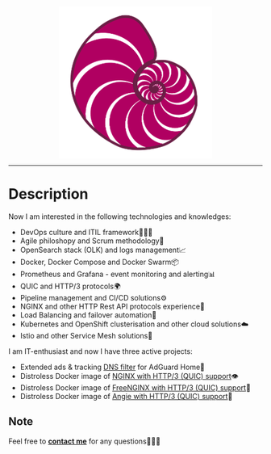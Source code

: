 <center><img align="center" alt="ammnt's logo" src="https://raw.githubusercontent.com/ammnt/ammnt/main/ammnt_logo.png" /></center>

***

# Description

Now I am interested in the following technologies and knowledges:
- DevOps culture and ITIL framework👨🏻‍💻
- Agile philoshopy and Scrum methodology💼
- OpenSearch stack (OLK) and logs management📈
- Docker, Docker Compose and Docker Swarm📦
- Prometheus and Grafana - event monitoring and alerting📊
- QUIC and HTTP/3 protocols🌍
- Pipeline management and CI/CD solutions⚙️
- NGINX and other HTTP Rest API protocols experience📡
- Load Balancing and failover automation🧱
- Kubernetes and OpenShift clusterisation and other cloud solutions☁️
- Istio and other Service Mesh solutions🤯

I am IT-enthusiast and now I have three active projects:
- Extended ads & tracking <a href="https://github.com/ammnt/DeadEnd">DNS filter</a> for AdGuard Home🚧
- Distroless Docker image of <a href="https://github.com/ammnt/nginx">NGINX with HTTP/3 (QUIC) support</a>👁️
- Distroless Docker image of <a href="https://github.com/ammnt/freenginx">FreeNGINX with HTTP/3 (QUIC) support</a>👀
- Distroless Docker image of <a href="https://github.com/ammnt/angie">Angie with HTTP/3 (QUIC) support</a>🪽


## Note

Feel free to <b><a href="mailto:admin@msftcnsi.com">contact me</a></b> for any questions🙋🏻‍♂️
